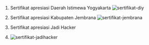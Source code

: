 1. Sertifikat apresiasi Daerah Istimewa Yogyakarta
![sertifikat-diy](https://github.com/user-attachments/assets/4b595404-bb51-430d-a964-7ef5bec04fde)

2. Sertifikat apresiasi Kabupaten Jembrana
![sertifikat-jembrana](https://github.com/user-attachments/assets/df6d85f7-b821-4743-9a7b-82800052074b)

3. Sertifikat apresiasi Jadi Hacker
4. ![sertifikat-jadihacker](https://github.com/user-attachments/assets/b1441e16-39b3-4047-b77b-bd9cf3cfd7b5)
